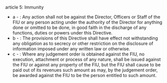 article 5: Immunity

<ul>
			<li>a - : Any action shall not be against the Director, Officers or Staff of the FIU or any person acting under the authority of the Director for anything done or omitted to be done, in good faith in the discharge of any functions, duties or powers under this Directive.<ul>
			</ul></li>			<li>b - : The provisions of this Directive shall have effect not withstanding any obligation as to secrecy or other restriction on the disclosure of information imposed under any written law or otherwise.<ul>
			</ul></li>			<li>c - : Where any judgement order is obtained against the FIU, no execution, attachment or process of any nature, shall be issued against the FIU or against any property of the FIU, but the FIU shall cause to be paid out of its revenues such amount as may, by the judgement order, be awarded against the FIU to be the person entitled to such amount.<ul>
			</ul></li></ul>